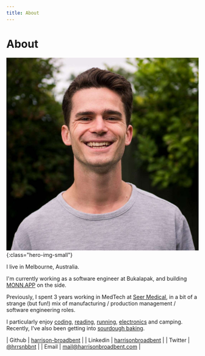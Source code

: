 ```yaml
---
title: About
---
```


# About

![photo-of-harrison](images/profile.jpg){:class="hero-img-small"}

I live in Melbourne, Australia.

I'm currently working as a software engineer at Bukalapak, and building [MONN.APP](https://monn.app) on the side.

Previously, I spent 3 years working in MedTech at [Seer Medical](https://seermedical.com), in a bit of a strange (but fun!) mix of manufacturing / production management / software engineering roles.

I particularly enjoy [coding](software), [reading](reading), [running](running), [electronics](electronics) and camping. Recently, I've also been getting into [sourdough baking](sourdough).

| Github | [harrison-broadbent](https://github.com/harrison-broadbent) |
| Linkedin | [harrisonbroadbent](https://au.linkedin.com/in/harrisonbroadbent) |
| Twitter | [@hrrsnbbnt](https://twitter.com/hrrsnbbnt) |
| Email | [mail@harrisonbroadbent.com](mailto:mail@harrisonbroadbent.com) |

